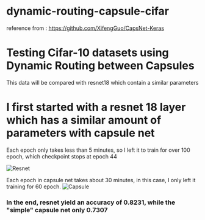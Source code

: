 # dynamic-routing-capsule-cifar
reference from : https://github.com/XifengGuo/CapsNet-Keras

# Testing Cifar-10 datasets using Dynamic Routing between Capsules
This data will be compared with resnet18 which contain a similar parameters 

# I first started with a resnet 18 layer which has a similar amount of parameters with capsule net
Each epoch only takes less than 5 minutes, so I left it to train for over 100 epoch, which checkpoint stops at epoch 44

![Resnet](https://github.com/theblackcat102/dynamic-routing-capsule-cifar/blob/master/results/Figure_2.png)

Each epoch in capsule net takes about 30 minutes, in this case, I only left it training for 60 epoch. 
![Capsule](https://github.com/theblackcat102/dynamic-routing-capsule-cifar/blob/master/results/Figure_1.png)

### In the end, resnet yield an accuracy of 0.8231, while the "simple" capsule net only 0.7307
